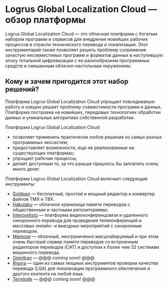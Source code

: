 # Logrus Global Localization Cloud — обзор платформы

Logrus Global Localization Cloud — это облачная платформа с богатым набором  программ и сервисов для внедрения новейших рабочих процессов в отрасли технического перевода и локализации. Этот инструментарий также позволяет решить проблему сопряжения зачастую несовместимых программ и форматов данных в наступившую эпоху тотальной цифровизации с ее разнообразием программных средств и смешанным облачно-настольным окружением.

## Кому и зачем пригодится этот набор решений?

Платформа Logrus Global Localization Cloud упрощает повседневную работу и изящно решает проблему совместимости программ и данных. Платформа построена на новейших, передовых технологиях обработки данных и уникальных алгоритмах собственной разработки.

Платформа Logrus Global Localization Cloud:

* позволяет применить практически любое решение из самых разных программных экосистем;
* предоставляет возможности, еще не реализованные на существующих платформах;
* упрощает рабочие процессы;
* делает доступным то, за что раньше пришлось бы заплатить очень много денег.

Платформа Logrus Global Localization Cloud включает следующие инструменты:

* [Goldpan](goldpan.md)       — бесплатный, простой и мощный редактор и конвертер файлов TMX и TBX.
* [Hakutaku](hakutaku.md)         — облачное хранилище памяти переводов с общественным и частными репозиториями;
* [Interpretisto](interpretisto.md)   — платформа видеоконференцсвязи и удаленного синхронного перевода для проведения телеконференций и массовых онлайн- и выездных мероприятий с синхронным переводом.
* [Memose](memose.md)         — облачный, неограниченно масштабируемый и при этом очень быстрый сервер памяти переводов со встроенным редактором переводов (CAT) и доступом к более чем 32 системам машинного перевода.
* [Omnitran](omnitran.md)   — @@@ coming soon! @@@
* [Rigora](rigora.md)   — один из самых мощных инструментов проверки качества перевода (LQA) для локализации программного обеспечения и другого контента на любой язык.
* [Termlode](termlode.md)   — @@@ coming soon! @@@
